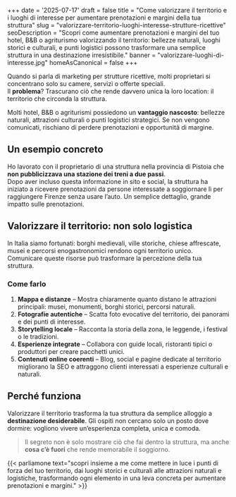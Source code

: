 +++
date = '2025-07-17'
draft = false
title = "Come valorizzare il territorio e i luoghi di interesse per aumentare prenotazioni e margini della tua struttura"
slug = "valorizzare-territorio-luoghi-interesse-strutture-ricettive"
seoDescription = "Scopri come aumentare prenotazioni e margini del tuo hotel, B&B o agriturismo valorizzando il territorio: bellezze naturali, luoghi storici e culturali, e punti logistici possono trasformare una semplice struttura in una destinazione irresistibile."
banner = "valorizzare-luoghi-di-interesse.jpg"
homeAsCanonical = false
+++

Quando si parla di marketing per strutture ricettive, molti proprietari si concentrano solo su camere, servizi o offerte speciali.  
Il **problema**? Trascurano ciò che rende davvero unica la loro location: il territorio che circonda la struttura.

Molti hotel, B&B o agriturismi possiedono un **vantaggio nascosto**: bellezze naturali, attrazioni culturali o punti logistici strategici. Se non vengono comunicati, rischiano di perdere prenotazioni e opportunità di margine.

## Un esempio concreto

Ho lavorato con il proprietario di una struttura nella provincia di Pistoia che **non pubblicizzava una stazione dei treni a due passi**.  
Dopo aver incluso questa informazione in sito e social, la struttura ha iniziato a ricevere prenotazioni da persone interessate a soggiornare lì per raggiungere Firenze senza usare l’auto. Un semplice dettaglio, grande impatto sulle prenotazioni.

## Valorizzare il territorio: non solo logistica

In Italia siamo fortunati: borghi medievali, ville storiche, chiese affrescate, musei e percorsi enogastronomici rendono ogni territorio unico. Comunicare queste risorse può trasformare la percezione della tua struttura.

### Come farlo

1. **Mappa e distanze** – Mostra chiaramente quanto distano le attrazioni principali: musei, monumenti, borghi storici, percorsi naturali.
2. **Fotografie autentiche** – Scatta foto evocative del territorio, dei panorami e dei punti di interesse.
3. **Storytelling locale** – Racconta la storia della zona, le leggende, i festival o le tradizioni.
4. **Esperienze integrate** – Collabora con guide locali, ristoranti tipici o produttori per creare pacchetti unici.
5. **Contenuti online coerenti** – Blog, social e pagine dedicate al territorio migliorano la SEO e attraggono clienti interessati a esperienze culturali e naturali.

## Perché funziona

Valorizzare il territorio trasforma la tua struttura da semplice alloggio a **destinazione desiderabile**. Gli ospiti non cercano solo un posto dove dormire: vogliono vivere un’esperienza completa, unica e comoda.

> Il segreto non è solo mostrare ciò che fai dentro la struttura, ma anche **cosa c’è fuori** che rende memorabile il soggiorno.


{{< parliamone text="scopri insieme a me come mettere in luce i punti di forza del tuo territorio, dai luoghi storici e culturali alle attrazioni naturali e logistiche, trasformando ogni elemento in una leva concreta per aumentare prenotazioni e margini." >}}